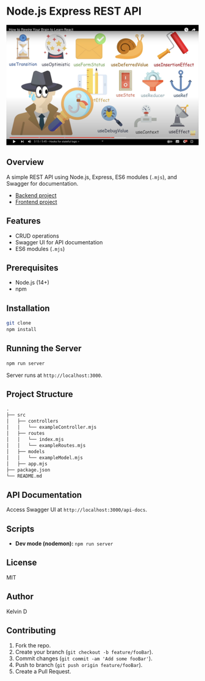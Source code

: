 # Node.js Express REST API

![project image](https://raw.githubusercontent.com/vousmeevoyez/mvc-express-api/main/assets/react-hook.png)

## Overview
A simple REST API using Node.js, Express, ES6 modules (`.mjs`), and Swagger for documentation.
- [Backend project](https://github.com/vousmeevoyez/mvc-express-api)
- [Frontend project](https://github.com/vousmeevoyez/mvc-express-api)



## Features
- CRUD operations
- Swagger UI for API documentation
- ES6 modules (`.mjs`)

## Prerequisites
- Node.js (14+)
- npm

## Installation

```bash
git clone 
npm install
```

## Running the Server

```bash
npm run server
```

Server runs at `http://localhost:3000`.

## Project Structure

```
.
├── src
│   ├── controllers
│   │   └── exampleController.mjs
│   ├── routes
│   │   └── index.mjs
│   │   └── exampleRoutes.mjs
│   ├── models
│   │   └── exampleModel.mjs
│   ├── app.mjs
├── package.json
└── README.md
```

## API Documentation

Access Swagger UI at `http://localhost:3000/api-docs`.

## Scripts

- **Dev mode (nodemon):** `npm run server`

## License
MIT

## Author
Kelvin D

## Contributing

1. Fork the repo.
2. Create your branch (`git checkout -b feature/fooBar`).
3. Commit changes (`git commit -am 'Add some fooBar'`).
4. Push to branch (`git push origin feature/fooBar`).
5. Create a Pull Request.
